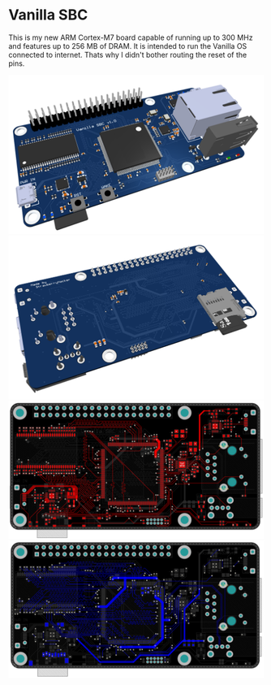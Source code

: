 # Vanilla SBC

This is my new ARM Cortex-M7 board capable of running up to 300 MHz and features up to 256 MB of DRAM. It is intended to run the Vanilla OS connected to internet. Thats why I didn't bother routing the reset of the pins.

<img src="https://github.com/strawberryhacker/vanilla-sbc/blob/master/Graphics/top_view.PNG" width="700">

<img src="https://github.com/strawberryhacker/vanilla-sbc/blob/master/Graphics/bottom_view.PNG" width="700">

<img src="https://github.com/strawberryhacker/vanilla-sbc/blob/master/Graphics/top_layer.PNG" width="1000">

<img src="https://github.com/strawberryhacker/vanilla-sbc/blob/master/Graphics/bottom_layer.PNG" width="1000">
